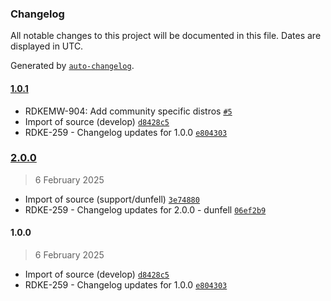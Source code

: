 ### Changelog

All notable changes to this project will be documented in this file. Dates are displayed in UTC.

Generated by [`auto-changelog`](https://github.com/CookPete/auto-changelog).

#### [1.0.1](https://github.com/rdkcentral/rdke-common-config/compare/2.0.0...1.0.1)

- RDKEMW-904: Add community specific distros [`#5`](https://github.com/rdkcentral/rdke-common-config/pull/5)
- Import of source (develop) [`d8428c5`](https://github.com/rdkcentral/rdke-common-config/commit/d8428c5ba721fe34cc080e3b9a2782409d3920eb)
- RDKE-259 - Changelog updates for 1.0.0 [`e804303`](https://github.com/rdkcentral/rdke-common-config/commit/e804303f39f1543434ace9d5edd5cecd433ecd72)

### [2.0.0](https://github.com/rdkcentral/rdke-common-config/compare/1.0.0...2.0.0)

> 6 February 2025

- Import of source (support/dunfell) [`3e74880`](https://github.com/rdkcentral/rdke-common-config/commit/3e74880b185afb7fc8d8baf2362bed4974a15d4e)
- RDKE-259 - Changelog updates for 2.0.0 - dunfell [`06ef2b9`](https://github.com/rdkcentral/rdke-common-config/commit/06ef2b92e3a5d002018693c776f3ec66eb6dfbf4)

#### 1.0.0

> 6 February 2025

- Import of source (develop) [`d8428c5`](https://github.com/rdkcentral/rdke-common-config/commit/d8428c5ba721fe34cc080e3b9a2782409d3920eb)
- RDKE-259 - Changelog updates for 1.0.0 [`e804303`](https://github.com/rdkcentral/rdke-common-config/commit/e804303f39f1543434ace9d5edd5cecd433ecd72)
